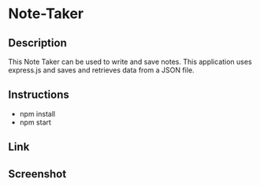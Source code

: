 # Note-Taker

## Description

This Note Taker can be used to write and save notes. This application uses express.js and saves and retrieves data from a JSON file.

## Instructions

- npm install
- npm start

## Link

## Screenshot
